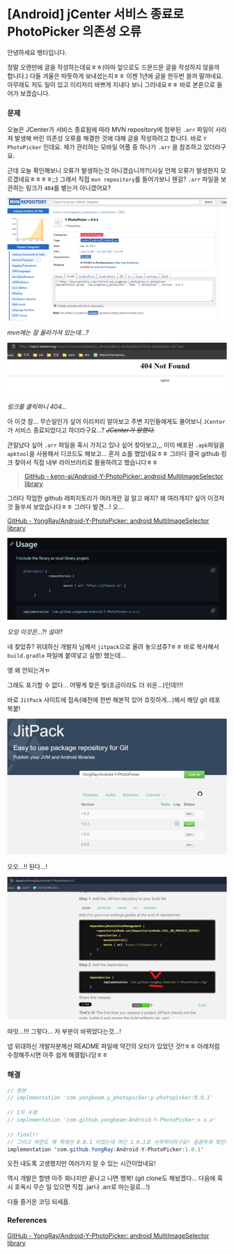 # [Android] jCenter 서비스 종료로 PhotoPicker 의존성 오류



안녕하세요 뱅타입니다.

정말 오랜만에 글을 작성하는데요ㅎㅎ(아마 앞으로도 드문드문 글을 작성하지 않을까 합니다.)  다들 겨울은 따뜻하게 보내셨는지ㅎㅎ 이젠 1년에 글을 한두번 쓸까 말까네요. 아무래도 저도 일이 있고 이리저리 바쁘게 지내다 보니 그러네요ㅎㅎ 바로 본론으로 들어가 보겠습니다.



### 문제

오늘은 JCenter가 서비스 종료됨에 따라 MVN repository에 첨부된 `.arr` 파일이 사라져 발생해 버린 의존성 오류를 해결한 것에 대해 글을 작성하려고 합니다. 바로 `Y PhotoPicker` 인데요. 제가 관리하는 모바일 어플 중 하나가  `.arr` 을 참조하고 있더라구요.

근데 오늘 확인해보니 오류가 발생하는것 아니겠습니까?!(사실 언제 오류가 발생한지 모르겠네요ㅎㅎㅎㅎ;;) 그래서 직접 `mvn repository`를 들어가보니 웬걸? `.arr` 파일을 보관하는 링크가 `404`를 뱉는거 아니겠어요?

![image-20250227135245718](https://raw.githubusercontent.com/KrGil/blog-contents-b/8d88e2137fbdf6de78bc1f30ae06893d1d186f7c/software/mobile-development/android/y_photopicker.assets/image-20250227135245718.png)

*mvn에는 잘 올라가져 있는데...?*

![image-20250227135048781](https://raw.githubusercontent.com/KrGil/blog-contents-b/8d88e2137fbdf6de78bc1f30ae06893d1d186f7c/software/mobile-development/android/y_photopicker.assets/image-20250227135048781.png)

*링크를 클릭하니 404...*

아 이것 참... 무슨일인가 싶어 이리저리 알아보고 주변 지인들에게도 물어보니 `JCenter`가 서비스 종료되었다고 하더라구요...? ~~*JCenter가 망했다.*~~

큰일났다 싶어 `.arr` 파일을 혹시 가지고 있나 싶어 찾아보고,,, 이미 배포된 `.apk`파일을 `apktool`을 사용해서 디코드도 해보고... 혼자 쇼를 했었네요ㅎㅎ 그러다 결국 github 링크 찾아서 직접 내부 라이브러리로 활용하려고 했습니다ㅎㅎ

> [GitHub - kenn-ai/Android-Y-PhotoPicker: android MultiImageSelector library](https://github.com/kenn-ai/Android-Y-PhotoPicker)

그러다 작업한 github 레파지토리가 여러개란 걸 알고 왜지? 왜 여러개지? 싶어 이것저것 들쑤셔 보았습니다ㅎㅎ 그러다 발견...! 오...

[GitHub - YongRay/Android-Y-PhotoPicker: android MultiImageSelector library](https://github.com/YongRay/Android-Y-PhotoPicker)

![image-20250227135438920](https://raw.githubusercontent.com/KrGil/blog-contents-b/8d88e2137fbdf6de78bc1f30ae06893d1d186f7c/software/mobile-development/android/y_photopicker.assets/image-20250227135438920.png)

*오잉 이것은...?! 설마?*

네 찾았쥬? 위대하신 개발자 님께서 `jitpack`으로 올려 놓으셨쥬?ㅎㅎ 바로 복사해서 `build.gradle` 파일에 붙여넣고 실행! 했는데...

엥 왜 안되는겨ㅠ

그래도 포기할 수 없다... 어떻게 찾은 빛(조금이라도 더 쉬운...)인데!!!!

바로 `JitPack` 사이트에 접속(예전에 한번 해본적 있어 흐릿하게...)해서 해당 git 레포 복붙!

![image-20250227135535102](https://raw.githubusercontent.com/KrGil/blog-contents-b/8d88e2137fbdf6de78bc1f30ae06893d1d186f7c/software/mobile-development/android/y_photopicker.assets/image-20250227135535102.png)

오오...!! 된다...!

![image-20250227135734990](https://raw.githubusercontent.com/KrGil/blog-contents-b/8d88e2137fbdf6de78bc1f30ae06893d1d186f7c/software/mobile-development/android/y_photopicker.assets/image-20250227135734990.png)

따잇...!!! 그렇다... 저 부분이 바뀌었다는것...!

넵 위대하신 개발자분께선 README 파일에 약간의 오타가 있었던 것!!ㅎㅎ 아래처럼 수정해주시면 아주 쉽게 해결됩니당ㅎㅎ

### 해결

```java
// 원본
// implementation 'com.yongbeam.y_photopicker:y-photopicker:0.0.1'

// 1차 수정
// implementation 'com.github.yongbeam:Android-Y-PhotoPicker:x.x.x'

// final!!
// 그리고 버전도 제 쪽에선 0.0.1 이었는데 여긴 1.0.1로 시작하더라구요! 꼼꼼하게 확인해야ㅠ
implementation 'com.github.YongRay:Android-Y-PhotoPicker:1.0.1'
```

오전 내도록 고생했지만 여러가지 알 수 있는 시간이었네요!

역시 개발은 할땐 아주 화나지만 끝나고 나면 행복! (git clone도 해놨겠다... 다음에 혹시 호옥시 무슨 일 있으면 직접 .jar나 .arr로 마는걸로...!)



다들 즐거운 코딩 되세욥.



### References

[GitHub - YongRay/Android-Y-PhotoPicker: android MultiImageSelector library](https://github.com/YongRay/Android-Y-PhotoPicker)

